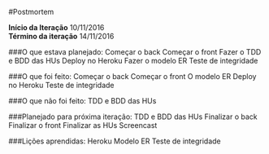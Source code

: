 #Postmortem

**Início da Iteração**	10/11/2016	                    
**Término da iteração**  14/11/2016

###O que estava planejado:
Começar o back
Começar o front
Fazer o TDD e BDD das HUs
Deploy no Heroku
Fazer o modelo ER
Teste de integridade

###O que foi feito:
Começar o back
Começar o front
O modelo ER
Deploy no Heroku
Teste de integridade

###O que não foi feito:
TDD e BDD das HUs

###Planejado para próxima iteração:
TDD e BDD das HUs
Finalizar o back
Finalizar o front
Finalizar as HUs
Screencast

###Lições aprendidas:
Heroku
Modelo ER
Teste de integridade